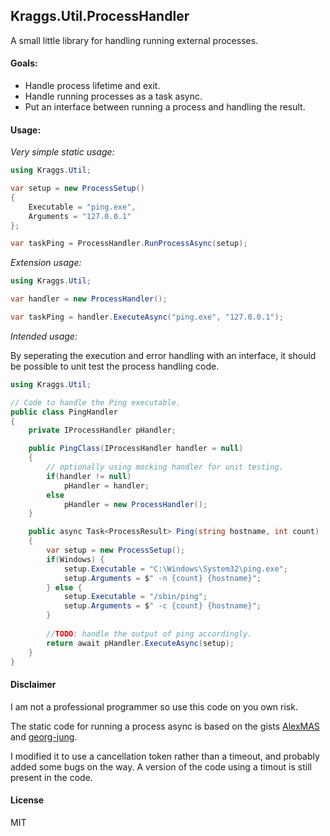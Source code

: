 ## Kraggs.Util.ProcessHandler
A small little library for handling running external processes.


#### Goals:
* Handle process lifetime and exit.
* Handle running processes as a task async.
* Put an interface between running a process and handling the result.


#### Usage:

*Very simple static usage:*

```csharp
using Kraggs.Util;

var setup = new ProcessSetup()
{
    Executable = "ping.exe",
    Arguments = "127.0.0.1"
};

var taskPing = ProcessHandler.RunProcessAsync(setup);

```

*Extension usage:*

```csharp
using Kraggs.Util;

var handler = new ProcessHandler();

var taskPing = handler.ExecuteAsync("ping.exe", "127.0.0.1");

```

*Intended usage:*

By seperating the execution and error handling with an interface, it should be possible to unit test the process handling code.

```csharp
using Kraggs.Util;

// Code to handle the Ping executable.
public class PingHandler
{
    private IProcessHandler pHandler;

    public PingClass(IProcessHandler handler = null)
    {
        // optionally using mocking handler for unit testing.
        if(handler != null)
            pHandler = handler;	
        else
            pHandler = new ProcessHandler();
    }

    public async Task<ProcessResult> Ping(string hostname, int count)
    {
        var setup = new ProcessSetup();
        if(Windows) {
            setup.Executable = "C:\Windows\System32\ping.exe";
            setup.Arguments = $" -n {count} {hostname}";
        } else {
            setup.Executable = "/sbin/ping";
            setup.Arguments = $" -c {count} {hostname}";
        }
		
        //TODO: handle the output of ping accordingly.
        return await pHandler.ExecuteAsync(setup);
    }
}
```

#### Disclaimer
I am not a professional programmer so use this code on you own risk.


The static code for running a process async is based on the gists [AlexMAS](https://gist.github.com/AlexMAS/276eed492bc989e13dcce7c78b9e179d) and [georg-jung](https://gist.github.com/georg-jung/3a8703946075d56423e418ea76212745).

I modified it to use a cancellation token rather than a timeout, and probably added some bugs on the way.
A version of the code using a timout is still present in the code.

#### License
MIT